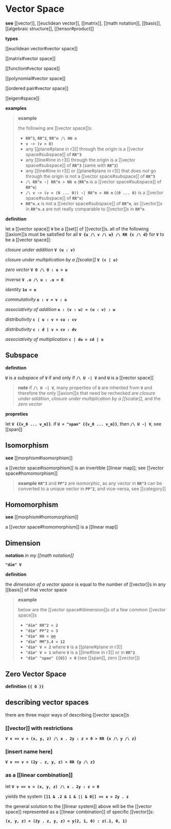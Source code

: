 # Vector Space

**see** [[vector]], [[euclidean vector]], [[matrix]], [[math notation]], [[basis]], [[algebraic structure]], [[tensor#product]]

**types**

[[euclidean vector#vector space]]

[[matrix#vector space]]

[[function#vector space]]

[[polynomial#vector space]]

[[ordered pair#vector space]]

[[eigen#space]]

**examples**

> **example**
>
> the following are [[vector space]]s:
>
> - **`RR^1`**, **`RR^2`**, **`RR^n /\ NN n`**
> - **`v -> (v = O)`**
> - any [[plane#plane in r3]] through the origin is a [[vector space#subspace]] of **`RR^3`**
> - any [[line#line in r3]] through the origin is a [[vector space#subspace]] of **`RR^3`** (same with **`RR^2`**)
> - any [[line#line in r3]] or [[plane#plane in r3]] that does _not_ go through the origin is not a [[vector space#subspace]] of **`RR^3`**
> - **`/\ RR^n -| RR^n > NN n`** (**`RR^n`** is a [[vector space#subspace]] of **`RR^n`**)
> - **`/\ v -> (v = (0 ... 0)) -| RR^n > NN n`** (**`(0 ... 0)`** is a [[vector space#subspace]] of **`RR^n`**)
> - **`RR^n.x`** is not a [[vector space#subspace]] of **`RR^n`**, as [[vector]]s in **`RR^n.x`** are not really comparable to [[vector]]s in **`RR^n`**

**definition**

let a [[vector space]] **`V`** be a [[set]] of [[vector]]s. all of the following [[axiom]]s must be satisfied for all **`V {u /\ v /\ w} /\ RR {c /\ d}`** for **`V`** to be a [[vector space]]:

_closure under addition_ **`V (u : v)`**

_closure under multiplication by a [[scalar]]_ **`V (c | u)`**

_zero vector_ **`V O /\ O : u = u`**

_inverse_ **`V .u /\ u : .u = O`**

_identity_ **`1u = u`**

_commutativity_ **`u : v = v : u`**

_associativity of addition_ **`u : (v : w) = (u : v) : w`**

_distributivity_ **`c | u : v = cu : cv`**

_distributivity_ **`c : d | v = cv : dv`**

_associativity of multiplication_ **`c | du = cd | u`**

## Subspace

**definition**

**`U`** is a _subspace_ of **`V`** if and only if **`/\ U -| V`** and **`U`** is a [[vector space]]

> **note** if **`/\ U -| V`**, many properties of **`U`** are inherited from **`V`** and therefore the only [[axiom]]s that need be rechecked are _closure under addition_, _closure under multiplication by a [[scalar]]_, and the _zero vector_

**propreties**

let **`V {{v_0 ... v_m}}`**. if **`U = "span" {{v_0 ... v_m}}`**, then **`/\ U -| V`**, see [[span]]

## Isomorphism

**see** [[morphism#isomorphism]]

a [[vector space#isomorphism]] is an invertible [[linear map]]; see [[vector space#homomorphism]]

> **example** **`RR^3`** and **`PP^2`** are isomorphic, as any vector in **`RR^3`** can be converted to a unique vector in **`PP^2`**, and vice-versa, see [[category]]

## Homomorphism

**see** [[morphism#homomorphism]]

a [[vector space#homomorphism]] is a [[linear map]]

## Dimension

**notation** _in my [[math notation]]_

**`"dim" V`**

**definition**

the _dimension of a vector space_ is equal to the number of [[vector]]s in any [[basis]] of that vector space

> **example**
>
> below are the [[vector space#dimension]]s of a few common [[vector space]]s
>
> - **`"dim" RR^2 = 2`**
> - **`"dim" PP^2 = 3`**
> - **`"dim" HH = @@`**
> - **`"dim" MM^3,4 = 12`**
> - **`"dim" V = 2`** where **`V`** is a [[plane#plane in r3]]
> - **`"dim" V = 1`** where **`V`** is a [[line#line in r3]] or in **`RR^2`**
> - **`"dim" "span" {{O}} = 0`** (see [[span]], zero [[vector]])

## Zero Vector Space

**definition** **`{{ O }}`**

## describing vector spaces

there are three major ways of describing [[vector space]]s

### [[vector]] with restrictions

**`V v == v = (x, y, z) /\ x . 2y : z = 0 > RR {x /\ y /\ z}`**

### [insert name here]

**`V v == v = (2y . z, y, z) > RR {y /\ z}`**

### as a [[linear combination]]

let **`V v == v = (x, y, z) /\ x . 2y : z = 0`**

yields the system **`[]1 & .2 & 1 & || & 0[] == x = 2y . z`**

the general solution to the [[linear system]] above will be the [[vector space]] represented as a [[linear combination]] of specific [[vector]]s:

**`(x, y, z) = (2y . z, y, z) = y(2, 1, 0) : z(.1, 0, 1)`**
